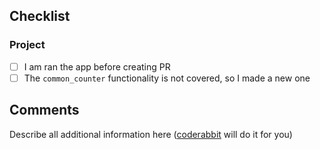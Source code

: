 ## Checklist

### Project

- [ ] I am ran the app before creating PR
- [ ] The `common_counter` functionality is not covered, so I made a new one

## Comments

Describe all additional information here ([coderabbit](https://www.coderabbit.ai) will do it for you)